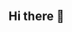 ## Hi there 👋

<!--
**Ved-Khatri/Ved-Khatri** is a ✨ _special_ ✨ repository because its `README.md` (this file) appears on your GitHub profile.

Here are some ideas to get you started:

🔭 I’m currently working on coding in FTC, and other robotics competitions. 🌱 I’m currently learning Java and Python. 💬 Ask me about FTC coding or other related topics. 📫 How to reach me: vedtkhatri@gmail.com. 😄 Pronouns: he/him.

